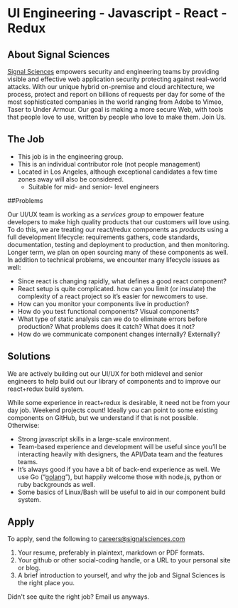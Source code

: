 # UI Engineering - Javascript - React - Redux


## About Signal Sciences

[Signal Sciences](https://signalsciences.com/) empowers security and engineering teams by providing visible and effective web application security protecting against real-world attacks.  With our unique hybrid on-premise and cloud architecture, we process, protect and report on billions of requests per day for some of the most sophisticated companies in the world ranging from Adobe to Vimeo, Taser to Under Armour. Our goal is making a more secure Web, with tools that people love to use, written by people who love to make them.  Join Us.



## The Job

* This job is in the engineering group.
* This is an individual contributor role (not people management)
* Located in Los Angeles, although exceptional candidates a few time
  zones away will also be considered.
  * Suitable for mid- and senior- level engineers


##Problems

Our UI/UX team is working as a _services group_ to empower feature developers
to make high quality products that our customers will love using.  To do this,
we are treating our react/redux components as _products_ using a full development
lifecycle:  requirements gathers, code standards, documentation, testing and
deployment to production, and then monitoring.  Longer term, we plan on open
sourcing many of these components as well.  In addition to technical problems,
we encounter many lifecycle issues as well:

* Since react is changing rapidly, what defines a good react component?
* React setup is quite complicated. how can you limit (or insulate) the complexity of a react project so it’s easier for newcomers to use.
* How can you monitor your components live in production?
* How do you test functional components?  Visual components?
* What type of static analysis can we do to eliminate errors before production?
  What problems does it catch?  What does it not?
* How do we communicate component changes internally? Externally?

## Solutions

We are actively building out our UI/UX for both midlevel and senior engineers
to help build out our library of components and to improve our react+redux
build system.

While some experience in react+redux is desirable, it need not be from your day job.
Weekend projects count!  Ideally you can point to some existing components on
GitHub, but we understand if that is not possible.  Otherwise:

* Strong javascript skills in a large-scale environment.
* Team-based experience and development will be useful since you’ll be
interacting heavily with designers, the API/Data team and the features teams.
* It’s always good if you have a bit of back-end experience as well.  We use Go
(“[golang]([https://golang.org)”), but happily welcome those with node.js,
python or ruby backgrounds as well.
* Some basics of Linux/Bash will be useful to aid in our component build system.


## Apply

To apply, send the following to careers@signalsciences.com

1. Your resume, preferably in plaintext, markdown or PDF formats.
2. Your github or other social-coding handle, or a URL to your personal site
   or blog.
3. A brief introduction to yourself, and why the job and Signal Sciences
   is the right place you.

Didn't see quite the right job?  Email us anyways.


